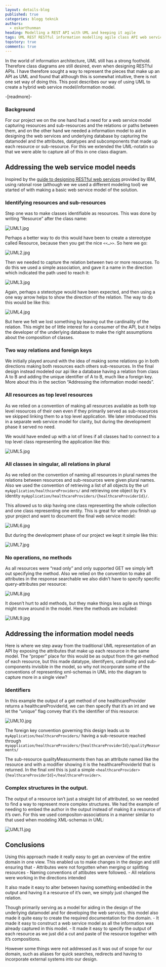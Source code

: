 ```yaml
---
layout: details-blog
published: true
categories: blogg teknik
authors:
  - oskarthunman
heading: Modelling a REST API with UML and keeping it agile
tags: UML REST RESTful information modelling agile class API web service
topstory: true
comments: true
---
```


In the world of information architecture, UML still has a strong foothold. Therefore class diagrams are still desired, even when designing RESTful APIs. I have therefore sought a way to represent the pieces that make up an API as UML and found that although this is somewhat intuitive, there is not one set way of doing this.
This post describes our way of using UML to create a hybrid web service model/information model.

-[readmore]-

### Background
For our project we on the one hand had a need for a web service model capturing resources and sub-resources and the relations or paths between them, and on the other hand we needed a information model to aid in designing the web services and underlying database by capturing the datamodel and the attributes, datatypes and subcomponents that made up each resource or sub-resource. For this we extended the UML-notatin so that we were able to capture all of this in one class diagram.

## Addressing the web service model needs
Inspired by the [guide to designing RESTful web services](http://www.ibm.com/developerworks/rational/library/design-implement-restful-web-services) provided by IBM, using ratonal rose (although we we used a different modeling tool) we started of with making a basic web service model of the solution.

### Identifying resources and sub-resources
Step one was to make classes identifiable as resources. This was done by writing “Resource” after the class name:

![UML1.jpg](/assets/blogg/modelling-a-rest-api-with-uml-and-keeping-it-agile/UML1.jpg)

Perhaps a better way to do this would have been to create a stereotype called Resource, because then you get the nice `<<…>>`.  So here we go:

![UML2.jpg](/assets/blogg/modelling-a-rest-api-with-uml-and-keeping-it-agile/UML2.jpg)

Then we needed to capture the relation between two or more resources. To do this we used a simple association, and gave it a name in the direction which indicated the path used to reach it:

![UML3.jpg](/assets/blogg/modelling-a-rest-api-with-uml-and-keeping-it-agile/UML3.jpg)

Again, perhaps a steteotype would have been expected, and then using a one way arrow helps to show the direction of the relation. The way to do this would be like this:

![UML4.jpg](/assets/blogg/modelling-a-rest-api-with-uml-and-keeping-it-agile/UML4.jpg)

But here we felt we lost something by leaving out the cardinality of the relation. This might be of little interest for a consumer of the API, but it helps the developer of the underlying database to make the right assumptions about the composition of classes.

### Two way relations and foreign keys
We initially played around with the idea of making some relations go in both directions making both resources each others sub-resources. In the final design instead modeled our api like a database having a relation from class A to B and adding the unique identifier of A to B, much like a foreign key. More about this in the section “Addressing the information model needs”.

### All resources as top level resources
As we relied on a convention of making all resources available as both top level resources of their own even if they primarily served as sub-resources we skipped linking them to a top level application. We later introduced this in a separate web service model for clarity, but during the development phase it served no need.

We would have ended up with a lot of lines if all classes had to connect to a top level class representing the application like this:

![UML5.jpg](/assets/blogg/modelling-a-rest-api-with-uml-and-keeping-it-agile/UML5.jpg)

### All classes in singular, all relations in plural
As we relied on the convention of  naming all resources in plural names the relations between resources and sub-resources were given plural names.
Also we used the convention of retrieving a list of all objects by the url `myApplication/healthcareProviders/` and retrieving one object by it's identity `myApplication/healthcareProviders/{healthcareProviderId}/`.

This allowed us to skip having one class representing the whole collection and one class representing one entity.
This is great for when you finish up ypur project and want to document the final web service model:

![UML6.jpg](/assets/blogg/modelling-a-rest-api-with-uml-and-keeping-it-agile/UML6.jpg)

But during the development phase of our project we kept it simple like this:

![UML7.jpg](/assets/blogg/modelling-a-rest-api-with-uml-and-keeping-it-agile/UML7.jpg)

### No operations, no methods
As all resources were “read only” and only supported GET we simply left out specifying the method. Also we relied on the convention to make all attributes in the response searchable we also didn’t have to specify specific query-attributes per resource:

![UML8.jpg](/assets/blogg/modelling-a-rest-api-with-uml-and-keeping-it-agile/UML8.jpg)

It doesn’t hurt to add methods, but they make things less agile as things might move around in the model. Here the methods are included:

![UML9.jpg](/assets/blogg/modelling-a-rest-api-with-uml-and-keeping-it-agile/UML9.jpg)

## Addressing the information model needs
Here is where we step away from the traditional UML representation of an API by exposing the attributes that make up each resource in the same model. The “proper” place for this would be as output from the get-method of each resource, but this made datatype, identifyers, cardinality and sub-components invisible in the model, so why not incorporate some of the conventions of representing xml-schemas in UML into the diagram to capture more in a single view?

### Identifiers
In this example the output of a get method of one healthcareProvider returns a healthcareProviderId, we can then specify that it’s an int and we let the “unique” flag convey that it’s the identifier of this resource:

![UML10.jpg](/assets/blogg/modelling-a-rest-api-with-uml-and-keeping-it-agile/UML10.jpg)

The foreign key convention governing this design leads us to `myApplication/healthcareProviders/` having a sub-resource reached through `myapplication/healthcareProviders/{healthcareProviderId}/qualityMeasurments/`

The sub-resource qualityMeasurments then has an attribute named like the resource and with a modifier showing it is the healthcareProviderId that is returned. In the final xml this is just a simple
`<healthcareProvider>{healthcareProviderId}</healthcareProvider>`.

### Complex structures in the output.
The output of a resource isn’t just a straight list of attributed, so we needed to find a way to represent more complex structures. We had the example of needing to embed the author in the output instead of making it a resource of it’s own. For this we used compositon-associations in a manner similar to that used when modeling XML-schemas in UML:

![UML11.jpg](/assets/blogg/modelling-a-rest-api-with-uml-and-keeping-it-agile/UML11.jpg)

## Conclusions
Using this approach made it really easy to get an overview of the entire domain in one view. This enabled us to make changes in the design and still ensuring that
    - Attributes were not forgotten when merging or splitting resources
    - Naming conventions of attibutes were followed.
    - All relations were working in the directions intended

It also made it easy to alter between having something embedded in the output and having it a resource of it’s own, we simply just changed the relation.

Though primarily serving as a model for aiding in the design of the underlying datamodel and for developing the web services, this model also made it quite easy to create the required documentation for the domain.
    - It made it easy to construct a web service model as all the information was already captured in this model.
    - It made it easy to specify the output of each resource as we just did a cut and paste of the resource together with it’s compositions.

However some things were not addressed as it was out of scope for our domain, such as aliases for quick searches, redirects and having to incorporate external systems into our design.
